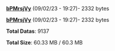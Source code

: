 [**bPMrsjVy**](/data/bPMrsjVy.txt) (09/02/23 - 19:27)- 2332 bytes

[**bPMrsjVy**](/data/bPMrsjVy.txt) (09/02/23 - 19:27)- 2332 bytes

**Total Datas**: 9137

**Total Size**: 60.33 MB / 60.3 MB